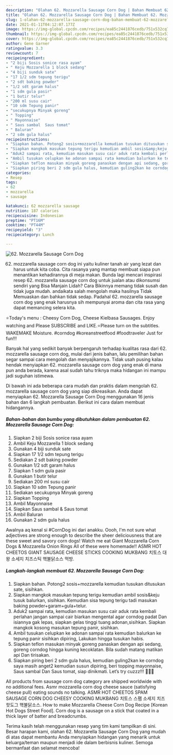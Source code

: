```yaml
---
description: "Olahan 62. Mozzarella Sausage Corn Dog | Bahan Membuat 62. Mozzarella Sausage Corn Dog Yang Paling Enak"
title: "Olahan 62. Mozzarella Sausage Corn Dog | Bahan Membuat 62. Mozzarella Sausage Corn Dog Yang Paling Enak"
slug: 1-olahan-62-mozzarella-sausage-corn-dog-bahan-membuat-62-mozzarella-sausage-corn-dog-yang-paling-enak
date: 2021-01-11T04:12:07.177Z
image: https://img-global.cpcdn.com/recipes/ea85c2441876cedb/751x532cq70/62-mozzarella-sausage-corn-dog-foto-resep-utama.jpg
thumbnail: https://img-global.cpcdn.com/recipes/ea85c2441876cedb/751x532cq70/62-mozzarella-sausage-corn-dog-foto-resep-utama.jpg
cover: https://img-global.cpcdn.com/recipes/ea85c2441876cedb/751x532cq70/62-mozzarella-sausage-corn-dog-foto-resep-utama.jpg
author: Gene Garner
ratingvalue: 3.3
reviewcount: 7
recipeingredient:
- "2 biji Sosis sonice rasa ayam"
- " Keju Mozzarella 1 block sedang"
- "4 biji sunduk sate"
- "17 1/2 sdm tepung terigu"
- "2 sdt baking powder"
- "1/2 sdt garam halus"
- "1 sdm gula pasir"
- "1 butir telur"
- "200 ml susu cair"
- "10 sdm Tepung panir"
- "secukupnya Minyak goreng"
- " Topping"
- " Mayonnaise"
- " Saus sambal  Saus tomat"
- " Baluran"
- "2 sdm gula halus"
recipeinstructions:
- "Siapkan bahan. Potong2 sosis+mozzarella kemudian tusukan ditusukan sate, sisihkan."
- "Siapkan mangkok masukan tepung terigu kemudian ambil sosis&amp;keju tusuk balurkan, sisihkan. Kemudian sisa tepung terigu tadi masukan baking powder+garam+gula+telur."
- "Aduk2 sampai rata, kemudian masukan susu cair aduk rata kembali perlahan jangan sampai cair biarkan mengental agar corndog padat Dan isiannya gak lepas, siapkan gelas tinggi tuang adonan,sisihkan. Siapkan mangkok kosong masukan tepung panir, sisihkan."
- "Ambil tusukan celupkan ke adonan sampai rata kemudian balurkan ke tepung panir sisihkan dipiring, Lakukan hingga tusukan habis."
- "Siapkan teflon masukan minyak goreng panaskan dengan api sedang, goreng corndog hingga kuning kecoklatan. Bila sudah matang matikan api Dan tirisakan."
- "Siapkan piring beri 2 sdm gula halus, kemudian guling2kan ke corndog saya masih anget2 kemudian susun dipiring, beri topping mayonnaise, Saus sambal Dan Saus tomat, siap dinikmati. Let’s try cuzzz!!! 👩🏻‍🍳"
categories:
- Resep
tags:
- 62
- mozzarella
- sausage

katakunci: 62 mozzarella sausage 
nutrition: 187 calories
recipecuisine: Indonesian
preptime: "PT16M"
cooktime: "PT44M"
recipeyield: "3"
recipecategory: Lunch

---
```



![62. Mozzarella Sausage Corn Dog](https://img-global.cpcdn.com/recipes/ea85c2441876cedb/751x532cq70/62-mozzarella-sausage-corn-dog-foto-resep-utama.jpg)


62. mozzarella sausage corn dog ini yaitu kuliner tanah air yang lezat dan harus untuk kita coba. Cita rasanya yang mantap membuat siapa pun menantikan kehadirannya di meja makan.
Bunda lagi mencari inspirasi resep 62. mozzarella sausage corn dog untuk jualan atau dikonsumsi sendiri yang Bisa Manjain Lidah? Cara Bikinnya memang tidak susah dan tidak juga mudah. andaikata salah mengolah maka hasilnya Tidak Memuaskan dan bahkan tidak sedap. Padahal 62. mozzarella sausage corn dog yang enak harusnya sih mempunyai aroma dan cita rasa yang dapat memancing selera kita.

⭐Today&#39;s menu : Cheesy Corn Dog, Cheese Kielbasa Sausages. Enjoy watching and Please SUBSCRIBE and LIKE.⭐Please turn on the subtitles. WAKEMAKE Moisture. #corndog #koreanstreetfood #foodtraveler Just for fun!!!

Banyak hal yang sedikit banyak berpengaruh terhadap kualitas rasa dari 62. mozzarella sausage corn dog, mulai dari jenis bahan, lalu pemilihan bahan segar sampai cara mengolah dan menyajikannya. Tidak usah pusing kalau hendak menyiapkan 62. mozzarella sausage corn dog yang enak di mana pun anda berada, karena asal sudah tahu triknya maka hidangan ini mampu jadi suguhan istimewa.


Di bawah ini ada beberapa cara mudah dan praktis dalam mengolah 62. mozzarella sausage corn dog yang siap dikreasikan. Anda dapat menyiapkan 62. Mozzarella Sausage Corn Dog menggunakan 16 jenis bahan dan 6 langkah pembuatan. Berikut ini cara dalam membuat hidangannya.

<!--inarticleads1-->

##### Bahan-bahan dan bumbu yang dibutuhkan dalam pembuatan 62. Mozzarella Sausage Corn Dog:

1. Siapkan 2 biji Sosis sonice rasa ayam
1. Ambil  Keju Mozzarella 1 block sedang
1. Gunakan 4 biji sunduk sate
1. Siapkan 17 1/2 sdm tepung terigu
1. Sediakan 2 sdt baking powder
1. Gunakan 1/2 sdt garam halus
1. Siapkan 1 sdm gula pasir
1. Gunakan 1 butir telur
1. Sediakan 200 ml susu cair
1. Siapkan 10 sdm Tepung panir
1. Sediakan secukupnya Minyak goreng
1. Siapkan  Topping
1. Ambil  Mayonnaise
1. Siapkan  Saus sambal &amp; Saus tomat
1. Ambil  Baluran
1. Gunakan 2 sdm gula halus


Awalnya aq kenal si #CornDog ini dari anakku. Oooh, I&#39;m not sure what adjectives are strong enough to describe the sheer deliciousness that are these sweet and savory corn dogs! Watch me eat Giant Mozzarella Corn Dogs &amp; Mozzarella Onion Rings All of these were homemade!! ASMR HOT CHEETOS GIANT SAUSAGE CHEESE STICKS COOKING MUKBANG 치토스 대왕 소세지 치즈스틱 핵불닭소스 먹방. 

<!--inarticleads2-->

##### Langkah-langkah membuat 62. Mozzarella Sausage Corn Dog:

1. Siapkan bahan. Potong2 sosis+mozzarella kemudian tusukan ditusukan sate, sisihkan.
1. Siapkan mangkok masukan tepung terigu kemudian ambil sosis&amp;keju tusuk balurkan, sisihkan. Kemudian sisa tepung terigu tadi masukan baking powder+garam+gula+telur.
1. Aduk2 sampai rata, kemudian masukan susu cair aduk rata kembali perlahan jangan sampai cair biarkan mengental agar corndog padat Dan isiannya gak lepas, siapkan gelas tinggi tuang adonan,sisihkan. Siapkan mangkok kosong masukan tepung panir, sisihkan.
1. Ambil tusukan celupkan ke adonan sampai rata kemudian balurkan ke tepung panir sisihkan dipiring, Lakukan hingga tusukan habis.
1. Siapkan teflon masukan minyak goreng panaskan dengan api sedang, goreng corndog hingga kuning kecoklatan. Bila sudah matang matikan api Dan tirisakan.
1. Siapkan piring beri 2 sdm gula halus, kemudian guling2kan ke corndog saya masih anget2 kemudian susun dipiring, beri topping mayonnaise, Saus sambal Dan Saus tomat, siap dinikmati. Let’s try cuzzz!!! 👩🏻‍🍳


All products from sausage corn dog category are shipped worldwide with no additional fees. Asmr mozzarella corn dog cheese sauce (satisfying cheese pull) eating sounds no talking. ASMR HOT CHEETOS SPAM SAUSAGE CORN DOG CHEESY COOKING MUKBANG 치토스 스팸 소세지 치즈 핫도그 핵불닭소스. How to make Mozzarella Cheese Corn Dog Recipe [Korean Hot Dogs Street Food]. Corn dog is a sausage on a stick that coated in a thick layer of batter and breadcrumbs. 

Terima kasih telah menggunakan resep yang tim kami tampilkan di sini. Besar harapan kami, olahan 62. Mozzarella Sausage Corn Dog yang mudah di atas dapat membantu Anda menyiapkan hidangan yang menarik untuk keluarga/teman maupun menjadi ide dalam berbisnis kuliner. Semoga bermanfaat dan selamat mencoba!
